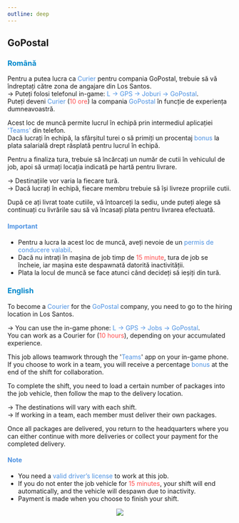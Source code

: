 ```yaml
---
outline: deep
---
```


## GoPostal

### <span style="color: #0088CC">Română</span>

Pentru a putea lucra ca <span style="color: #4A90E2">Curier</span> pentru compania GoPostal, trebuie să vă îndreptați către zona de angajare din Los Santos.
<br>-> Puteți folosi telefonul in-game:<span style="color: #4A90E2"> L -> GPS -> Joburi -> GoPostal</span>.
<br>Puteți deveni <span style="color: #4A90E2">Curier</span> (<span style="color: #ff4c4c">10 ore</span>) la compania <span style="color: #4A90E2">GoPostal</span> în funcție de experiența dumneavoastră.

Acest loc de muncă permite lucrul în echipă prin intermediul aplicației <span style="color: #4A90E2">'Teams'</span> din telefon.
<br>Dacă lucrați în echipă, la sfârșitul turei o să primiți un procentaj <span style="color: #4A90E2">bonus</span> la plata salarială drept răsplată pentru lucrul în echipă.

Pentru a finaliza tura, trebuie să încărcați un număr de cutii în vehiculul de job, apoi să urmați locația indicată pe hartă pentru livrare.

-> Destinațiile vor varia la fiecare tură.
<br>-> Dacă lucrați în echipă, fiecare membru trebuie să își livreze propriile cutii.

După ce ați livrat toate cutiile, vă întoarceți la sediu, unde puteți alege să continuați cu livrările sau să vă încasați plata pentru livrarea efectuată.

#### <span style="color: #4A90E2"><b>Important</b></span>

- Pentru a lucra la acest loc de muncă, aveți nevoie de un <span style="color: #4A90E2">permis de conducere valabil</span>.
- Dacă nu intrați în mașina de job timp de <span style="color: #ff4c4c">15 minute</span>, tura de job se încheie, iar mașina este despawnată datorită inactivității.
- Plata la locul de muncă se face atunci când decideți să ieșiți din tură. 

### <span style="color: #0088CC">English</span>

To become a <span style="color: #4A90E2">Courier</span> for the <span style="color: #4A90E2">GoPostal</span> company, you need to go to the hiring location in Los Santos.

-> You can use the in-game phone: <span style="color: #4A90E2">L -> GPS -> Jobs -> GoPostal</span>.
<br>You can work as a Courier for (<span style="color: #ff4c4c">10 hours</span>), depending on your accumulated experience.

This job allows teamwork through the '<span style="color: #4A90E2">Teams</span>' app on your in-game phone.
If you choose to work in a team, you will receive a percentage <span style="color: #4A90E2">bonus</span> at the end of the shift for collaboration.

To complete the shift, you need to load a certain number of packages into the job vehicle, then follow the map to the delivery location.

-> The destinations will vary with each shift.
<br>-> If working in a team, each member must deliver their own packages.

Once all packages are delivered, you return to the headquarters where you can either continue with more deliveries or collect your payment for the completed delivery.

#### <span style="color: #4A90E2">Note</span>

- You need a <span style="color: #4A90E2">valid driver’s license</span> to work at this job.
- If you do not enter the job vehicle for <span style="color: #ff4c4c">15 minutes</span>, your shift will end automatically, and the vehicle will despawn due to inactivity.
- Payment is made when you choose to finish your shift.

<p align="center"><img src="https://v.b-zone.ro/images/wiki/gopostal.png"/></p>
